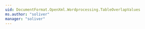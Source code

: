 ```yaml
---
uid: DocumentFormat.OpenXml.Wordprocessing.TableOverlapValues
ms.author: "soliver"
manager: "soliver"
---
```


